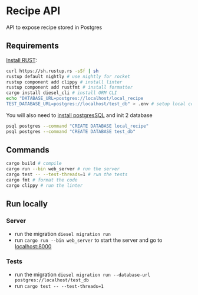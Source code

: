 # Recipe API

API to expose recipe stored in Postgres

## Requirements

[Install RUST](https://www.rust-lang.org/en-US/install.html):

```bash
curl https://sh.rustup.rs -sSf | sh
rustup default nightly # use nightly for rocket
rustup component add clippy # install linter
rustup component add rustfmt # install formatter
cargo install diesel_cli # install ORM CLI
echo "DATABASE_URL=postgres://localhost/local_recipe
TEST_DATABASE_URL=postgres://localhost/test_db" > .env # setup local conf
```

You will also need to [install postgresSQL](https://www.postgresql.org/download/) and init 2 database

```bash
psql postgres --command "CREATE DATABASE local_recipe"
psql postgres --command "CREATE DATABASE test_db"
```

## Commands

```bash
cargo build # compile
cargo run --bin web_server # run the server
cargo test -- --test-threads=1 # run the tests
cargo fmt # format the code
cargo clippy # run the linter
```

## Run locally

### Server

-   run the migration `diesel migration run`
-   run `cargo run --bin web_server` to start the server and go to [localhost:8000](http://localhost:8000/)

### Tests

-   run the migration `diesel migration run --database-url postgres://localhost/test_db`
-   run `cargo test -- --test-threads=1`
